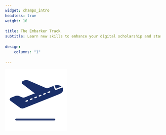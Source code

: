 ```yaml
---
widget: champs_intro
headless: true
weight: 10

title: The Embarker Track
subtitle: Learn new skills to enhance your digital scholarship and start applying it to your own work

design:
    columns: "1"

---
```


<img class="center"  src="embark-icon.svg" width="200px" >








